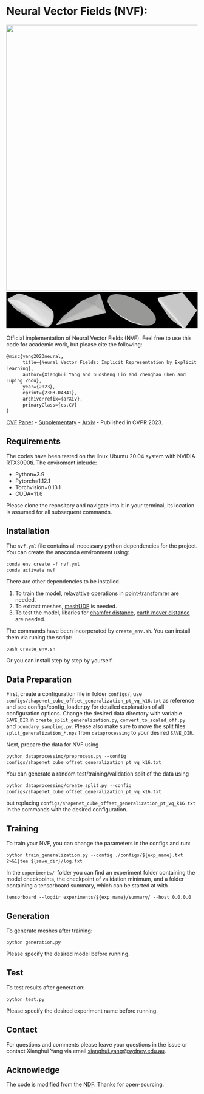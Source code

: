 # Neural Vector Fields (NVF):
<img src="./vis/reconstruction_black.gif" data-canonical-src="./vis/reconstruction_black.gif" width="1200" height="700" />
<img src="./vis/deform.gif" data-canonical-src="./vis/reconstruction_black.gif"/>

Official implementation of Neural Vector Fields (NVF). Feel free to use this code for academic work, but please cite the following:
```
@misc{yang2023neural,
      title={Neural Vector Fields: Implicit Representation by Explicit Learning}, 
      author={Xianghui Yang and Guosheng Lin and Zhenghao Chen and Luping Zhou},
      year={2023},
      eprint={2303.04341},
      archivePrefix={arXiv},
      primaryClass={cs.CV}
}
```
[CVF](https://openaccess.thecvf.com/content/CVPR2023/html/Yang_Neural_Vector_Fields_Implicit_Representation_by_Explicit_Learning_CVPR_2023_paper.html)
[Paper](https://openaccess.thecvf.com/content/CVPR2023/papers/Yang_Neural_Vector_Fields_Implicit_Representation_by_Explicit_Learning_CVPR_2023_paper.pdf) -
[Supplementaty](https://openaccess.thecvf.com/content/CVPR2023/supplemental/Yang_Neural_Vector_Fields_CVPR_2023_supplemental.pdf) -
[Arxiv](https://arxiv.org/abs/2303.04341) -
Published in CVPR 2023.

## Requirements
The codes have been tested on the linux Ubuntu 20.04 system with NVIDIA RTX3090ti. The enviroment inlcude:
* Python=3.9
* Pytorch=1.12.1
* Torchvision=0.13.1
* CUDA=11.6
  
Please clone the repository and navigate into it in your terminal, its location is assumed for all subsequent commands.

## Installation
The `nvf.yml` file contains all necessary python dependencies for the project. You can create the anaconda environment using: 
```
conda env create -f nvf.yml
conda activate nvf
```
There are other dependencies to be installed.

1. To train the model, relavattive operations in [point-transfomrer](https://github.com/POSTECH-CVLab/point-transformer) are needed. 
2. To extract meshes, [meshUDF](https://github.com/cvlab-epfl/MeshUDF) is needed. 
3. To test the model, libaries for [chamfer distance](https://github.com/otaheri/chamfer_distance), [earth mover distance](https://github.com/daerduoCarey/PyTorchEMD) are needed. 

The commands have been incorperated by `create_env.sh`. You can install them via runing the script:
```
bash create_env.sh
```
Or you can install step by step by yourself.

## Data Preparation
First, create a configuration file in folder `configs/`, use `configs/shapenet_cube_offset_generalization_pt_vq_k16.txt` as reference and see configs/config_loader.py for detailed explanation of all configuration options. Change the desired data directory with variable `SAVE_DIR` in `create_split_generalization.py`, `convert_to_scaled_off.py ` and `boundary_sampling.py`. Please also make sure to move the split files `split_generalization_*.npz` from `dataprocessing` to your desired `SAVE_DIR`.

Next, prepare the data for NVF using
```
python dataprocessing/preprocess.py --config configs/shapenet_cube_offset_generalization_pt_vq_k16.txt
```
You can generate a random test/training/validation split of the data using
```
python dataprocessing/create_split.py --config configs/shapenet_cube_offset_generalization_pt_vq_k16.txt
```
but replacing `configs/shapenet_cube_offset_generalization_pt_vq_k16.txt` in the commands with the desired configuration.

## Training
To train your NVF, you can change the parameters in the configs and run:
```
python train_generalization.py --config ./configs/${exp_name}.txt 2>&1|tee ${save_dir}/log.txt
```
In the `experiments/ `folder you can find an experiment folder containing the model checkpoints, the checkpoint of validation minimum, and a folder containing a tensorboard summary, which can be started at with
```
tensorboard --logdir experiments/${exp_name}/summary/ --host 0.0.0.0
```
## Generation
To generate meshes after training:
```
python generation.py
```
Please specify the desired model before running.
## Test
To test results after generation:
```
python test.py
```
Please specify the desired experiment name before running.

## Contact
For questions and comments please leave your questions in the issue or contact Xianghui Yang via email xianghui.yang@sydney.edu.au.

## Acknowledge
The code is modified from the [NDF](https://github.com/jchibane/ndf). Thanks for open-sourcing.

